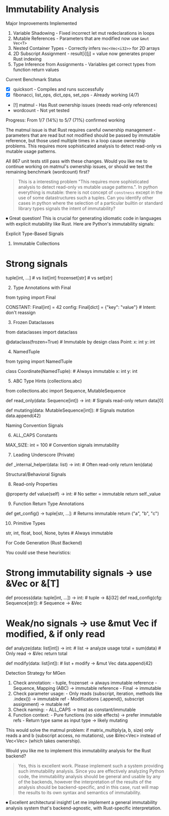 # Immutability Analysis

Major Improvements Implemented

1. Variable Shadowing - Fixed incorrect let mut redeclarations in loops
2. Mutable References - Parameters that are modified now use `&mut Vec<T>`
3. Nested Container Types - Correctly infers `Vec<Vec<i32>>` for 2D arrays
4. 2D Subscript Assignment - result[i][j] = value now generates proper Rust indexing
5. Type Inference from Assignments - Variables get correct types from function return values

Current Benchmark Status

- [x] quicksort - Compiles and runs successfully
- [x] fibonacci, list_ops, dict_ops, set_ops - Already working (4/7)
- [!] matmul - Has Rust ownership issues (needs read-only references)
- wordcount - Not yet tested

Progress: From 1/7 (14%) to 5/7 (71%) confirmed working

The matmul issue is that Rust requires careful ownership management - parameters that are read
but not modified should be passed by immutable reference, but those used multiple times in a
loop cause ownership problems. This requires more sophisticated analysis to detect read-only vs
 mutable usage patterns.

All 867 unit tests still pass with these changes. Would you like me to continue working on
matmul's ownership issues, or should we test the remaining benchmark (wordcount) first?

> This is a interesting problem "This requires more sophisticated analysis to detect read-only vs mutable usage patterns.". In python everything is mutable: there is not concept of `constness` except in the use of some datastructures such a tuples. Can you identify other cases in python where the selection of a particular builtin or standard library types signals the intent of immutability?

⏺ Great question! This is crucial for generating idiomatic code in languages with explicit
mutability like Rust. Here are Python's immutability signals:

Explicit Type-Based Signals

1. Immutable Collections

# Strong signals

tuple[int, ...]      # vs list[int]
frozenset[str]       # vs set[str]

2. Type Annotations with Final

from typing import Final

CONSTANT: Final[int] = 42
config: Final[dict] = {"key": "value"}  # Intent: don't reassign

3. Frozen Dataclasses

from dataclasses import dataclass

@dataclass(frozen=True)  # Immutable by design
class Point:
    x: int
    y: int

4. NamedTuple

from typing import NamedTuple

class Coordinate(NamedTuple):  # Always immutable
    x: int
    y: int

5. ABC Type Hints (collections.abc)

from collections.abc import Sequence, MutableSequence

def read_only(data: Sequence[int]) -> int:  # Signals read-only
    return data[0]

def mutating(data: MutableSequence[int]):   # Signals mutation
    data.append(42)

Naming Convention Signals

6. ALL_CAPS Constants

MAX_SIZE: int = 100  # Convention signals immutability

7. Leading Underscore (Private)

  def _internal_helper(data: list) -> int:  # Often read-only
      return len(data)

  Structural/Behavioral Signals

  8. Read-only Properties

  @property
  def value(self) -> int:  # No setter = immutable
      return self._value

  9. Function Return Type Annotations

  def get_config() -> tuple[str, ...]:  # Returns immutable
      return ("a", "b", "c")

  10. Primitive Types

  str, int, float, bool, None, bytes  # Always immutable

  For Code Generation (Rust Backend)

  You could use these heuristics:

# Strong immutability signals → use &Vec<T> or &[T]

  def process(data: tuple[int, ...]) -> int:  # tuple → &[i32]
  def read_config(cfg: Sequence[str]):         # Sequence → &Vec<String>

# Weak/no signals → use &mut Vec<T> if modified, & if only read

  def analyze(data: list[int]) -> int:         # list → analyze usage
      total = sum(data)  # Only read → &Vec<i32>
      return total

  def modify(data: list[int]):                 # list + modify → &mut Vec<i32>
      data.append(42)

  Detection Strategy for MGen

  1. Check annotation:
    - tuple, frozenset → always immutable reference
    - Sequence, Mapping (ABC) → immutable reference
    - Final → immutable
  2. Check parameter usage:
    - Only reads (subscript, iteration, methods like .index()) → immutable ref
    - Modifications (.append(), subscript assignment) → mutable ref
  3. Check naming:
    - ALL_CAPS → treat as constant/immutable
  4. Function context:
    - Pure functions (no side effects) → prefer immutable refs
    - Return type same as input type → likely mutating

  This would solve the matmul problem: if matrix_multiply(a, b, size) only reads a and b
  (subscript access, no mutations), use &Vec<Vec<i32>> instead of Vec<Vec<i32>> (which takes
  ownership).

  Would you like me to implement this immutability analysis for the Rust backend?

> Yes, this is excellent work. Please implement such a system providing such immutability
analysis. Since you are effectively analyzing Python code, the immutability analysis should be
general and usable by any of the backends, however the interpretation of the results of the
analysis should be backend-specific, and in this case, rust will map the results to its own
syntax  and semantics of immutability.

⏺ Excellent architectural insight! Let me implement a general immutability analysis system that's
   backend-agnostic, with Rust-specific interpretation.
